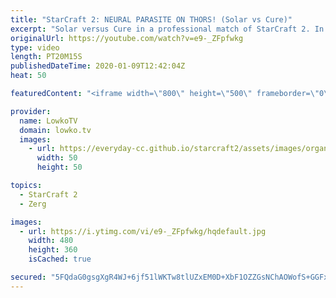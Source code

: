 ```yaml
---
title: "StarCraft 2: NEURAL PARASITE ON THORS! (Solar vs Cure)"
excerpt: "Solar versus Cure in a professional match of StarCraft 2. In this game Cure decides to play Terran Mech, a playstyle he usually doesn't play as much as Terran Bio. Solar decides to counter all the Thors with a huge amount of Brood Lords and Infestors with Neural Parasite. After Brood Lord Infestor got"
originalUrl: https://youtube.com/watch?v=e9-_ZFpfwkg
type: video
length: PT20M15S
publishedDateTime: 2020-01-09T12:42:04Z
heat: 50

featuredContent: "<iframe width=\"800\" height=\"500\" frameborder=\"0\" src=\"https://www.youtube.com/embed/e9-_ZFpfwkg\" allow=\"accelerometer; autoplay; encrypted-media; gyroscope; picture-in-picture\" allowfullscreen></iframe>"

provider:
  name: LowkoTV
  domain: lowko.tv
  images:
    - url: https://everyday-cc.github.io/starcraft2/assets/images/organizations/lowko.tv-50x50.jpg
      width: 50
      height: 50

topics:
  - StarCraft 2
  - Zerg

images:
  - url: https://i.ytimg.com/vi/e9-_ZFpfwkg/hqdefault.jpg
    width: 480
    height: 360
    isCached: true

secured: "5FQdaG0gsgXgR4WJ+6jf51lWKTw8tlUZxEM0D+XbF1OZZGsNChAOWofS+GGFxFprXJ7m/Bb/aj8fpFVkQ79+hexw3gTsSC5aV+TuAHFOHtnzBQx3VLzm917FWw8ZuGBDBeXfAm3Xck9LATcge5fTCYlLEhC9AvOVgd5v6M53dj8dlK9YwLZnB46AheBlUV1u7tnftL/lBDpqXwGxdTPOt9R2lDLeh64Ugq44yHikm8V1WgkpQaCDqE3tTvK7Yrdt3a9Cgr6Cr+9Jl6OG0JSbte9Yf7aZkfdZ10/7egUF6G6fGU1KX0kXmU0t9Hi5c1RGu23WY7Wkice/VbXp7FbGHg78/PuEsP5Oz820qRKPnG6+KQf/73vKa7ybvQ+5GYM9hhaYlg05nn1CS8kKow1h/5wKiYzUhTmDhOkakLmq+Rk=;jDLx6LQX5F3MlQGkLi5F1Q=="
---
```


